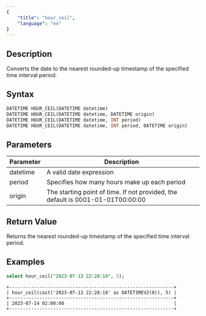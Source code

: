 ```yaml
---
{
    "title": "hour_ceil",
    "language": "en"
}
---
```


<!-- 
Licensed to the Apache Software Foundation (ASF) under one
or more contributor license agreements.  See the NOTICE file
distributed with this work for additional information
regarding copyright ownership.  The ASF licenses this file
to you under the Apache License, Version 2.0 (the
"License"); you may not use this file except in compliance
with the License.  You may obtain a copy of the License at

  http://www.apache.org/licenses/LICENSE-2.0

Unless required by applicable law or agreed to in writing,
software distributed under the License is distributed on an
"AS IS" BASIS, WITHOUT WARRANTIES OR CONDITIONS OF ANY
KIND, either express or implied.  See the License for the
specific language governing permissions and limitations
under the License.
-->

## Description

Converts the date to the nearest rounded-up timestamp of the specified time interval period.

## Syntax

```sql
DATETIME HOUR_CEIL(DATETIME datetime)
DATETIME HOUR_CEIL(DATETIME datetime, DATETIME origin)
DATETIME HOUR_CEIL(DATETIME datetime, INT period)
DATETIME HOUR_CEIL(DATETIME datetime, INT period, DATETIME origin)
```

## Parameters

| Parameter | Description |
| -- | -- |
| datetime | A valid date expression |
| period | Specifies how many hours make up each period|
| origin | The starting point of time. If not provided, the default is 0001-01-01T00:00:00 |

## Return Value

Returns the nearest rounded-up timestamp of the specified time interval period.

## Examples

```sql
select hour_ceil("2023-07-13 22:28:18", 5);
```

```text
+------------------------------------------------------------+
| hour_ceil(cast('2023-07-13 22:28:18' as DATETIMEV2(0)), 5) |
+------------------------------------------------------------+
| 2023-07-14 02:00:00                                        |
+------------------------------------------------------------+
```